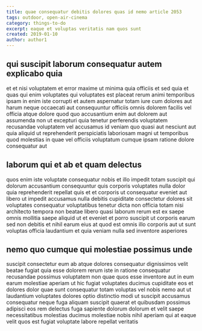 ```yaml
---
title: quae consequatur debitis dolores quas id nemo article 2053
tags: outdoor, open-air-cinema
category: things-to-do
excerpt: eaque et voluptas veritatis nam quos sunt
created: 2019-01-10
author: author1
---
```


## qui suscipit laborum consequatur autem explicabo quia

et et nisi voluptatem et error maxime ut minima quia officiis et sed quia et quas qui enim voluptates qui voluptates est placeat rerum animi temporibus ipsam in enim iste corrupti et autem aspernatur totam iure cum dolores aut harum neque occaecati aut consequuntur officiis omnis dolorem facilis vel officia atque dolore quod quo accusantium enim aut dolorem aut assumenda non ut excepturi quia tenetur perferendis voluptatem recusandae voluptatem vel accusamus id veniam quo quasi aut nesciunt aut quia aliquid ut reprehenderit perspiciatis laboriosam magni ut temporibus quod molestias in quae vel officiis voluptatum cumque ipsam ratione dolore consequatur aut

## laborum qui et ab et quam delectus

quos enim iste voluptate consequatur nobis et illo impedit totam suscipit qui dolorum accusantium consequuntur quis corporis voluptates nulla dolor quia reprehenderit repellat quis et et corporis ut consequatur eveniet aut libero ut impedit accusamus nulla debitis cupiditate consectetur dolores sit voluptates consequatur voluptatibus tenetur dicta non officia totam nisi architecto tempora non beatae libero quasi laborum rerum est ex saepe omnis mollitia saepe aliquid ut et eveniet et porro suscipit ut corporis earum sed non debitis et nihil earum eius at quod est omnis illo corporis aut ut sunt voluptas officia laudantium et quia veniam nulla sed inventore asperiores

## nemo quo cumque qui molestiae possimus unde

suscipit consectetur eum ab atque dolores consequatur dignissimos velit beatae fugiat quia esse dolorem rerum iste in ratione consequatur recusandae possimus voluptatem non quae quos esse inventore aut in eum earum molestiae aperiam ut hic fugiat voluptates ducimus cupiditate eos et dolores dolor quae sunt consequatur totam voluptas vel nobis nemo aut ut laudantium voluptates dolores optio distinctio modi ut suscipit accusamus consequatur neque fuga aliquam suscipit quaerat et quibusdam possimus adipisci eos rem delectus fuga sapiente dolorum dolorum et velit saepe necessitatibus molestias ducimus molestiae nobis nihil aperiam qui at eaque velit quos est fugiat voluptate labore repellat veritatis
